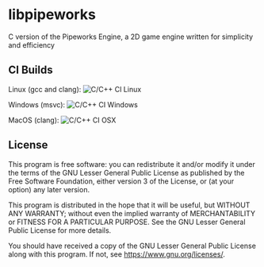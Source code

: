 # libpipeworks
C version of the Pipeworks Engine, a 2D game engine written for simplicity and efficiency

## CI Builds

Linux (gcc and clang): ![C/C++ CI Linux](https://github.com/LightningCreations/libpipeworks/workflows/C/C++%20CI%20Linux/badge.svg)

Windows (msvc): ![C/C++ CI Windows](https://github.com/LightningCreations/libpipeworks/workflows/C/C++%20CI%20Windows/badge.svg)

MacOS (clang): ![C/C++ CI OSX](https://github.com/LightningCreations/libpipeworks/workflows/C/C++%20CI%20OSX/badge.svg)

## License

This program is free software: you can redistribute it and/or modify
it under the terms of the GNU Lesser General Public License as published by
the Free Software Foundation, either version 3 of the License, or
(at your option) any later version.

This program is distributed in the hope that it will be useful,
but WITHOUT ANY WARRANTY; without even the implied warranty of
MERCHANTABILITY or FITNESS FOR A PARTICULAR PURPOSE.  See the
GNU Lesser General Public License for more details.

You should have received a copy of the GNU Lesser General Public License
along with this program.  If not, see <https://www.gnu.org/licenses/>.
